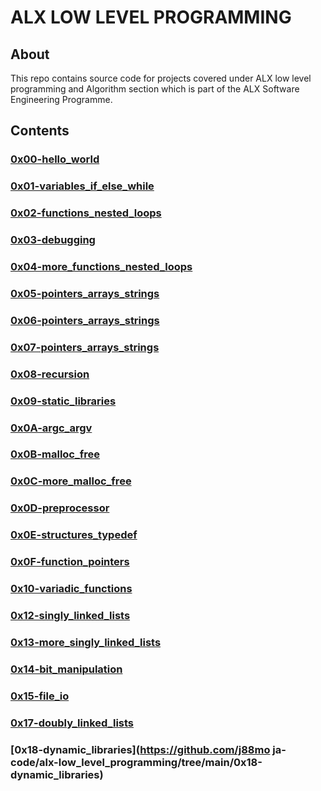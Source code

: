 # ALX LOW LEVEL PROGRAMMING

## About 
This repo contains source code for projects covered under ALX low level programming and Algorithm section which  is part of the ALX Software Engineering Programme.

## Contents

### [0x00-hello_world](https://github.com/j88moja-code/alx-low_level_programming/tree/main/0x00-hello_world)
### [0x01-variables_if_else_while](https://github.com/j88moja-code/alx-low_level_programming/tree/main/0x01-variables_if_else_while)
### [0x02-functions_nested_loops](https://github.com/j88moja-code/alx-low_level_programming/tree/main/0x02-functions_nested_loops)
### [0x03-debugging](https://github.com/j88moja-code/alx-low_level_programming/tree/main/0x03-debugging)
### [0x04-more_functions_nested_loops](https://github.com/j88moja-code/alx-low_level_programming/tree/main/0x04-more_functions_nested_loops)
### [0x05-pointers_arrays_strings](https://github.com/j88moja-code/alx-low_level_programming/tree/main/0x05-pointers_arrays_strings)
### [0x06-pointers_arrays_strings](https://github.com/j88moja-code/alx-low_level_programming/tree/main/0x06-pointers_arrays_strings)
### [0x07-pointers_arrays_strings](https://github.com/j88moja-code/alx-low_level_programming/tree/main/0x07-pointers_arrays_strings)
### [0x08-recursion](https://github.com/j88moja-code/alx-low_level_programming/tree/main/0x08-recursion)
### [0x09-static_libraries](https://github.com/j88moja-code/alx-low_level_programming/tree/main/0x09-static_libraries)
### [0x0A-argc_argv](https://github.com/j88moja-code/alx-low_level_programming/tree/main/0x0A-argc_argv)
### [0x0B-malloc_free](https://github.com/j88moja-code/alx-low_level_programming/tree/main/0x0B-malloc_free)
### [0x0C-more_malloc_free](https://github.com/j88moja-code/alx-low_level_programming/tree/main0x0C-more_malloc_free)
### [0x0D-preprocessor](https://github.com/j88moja-code/alx-low_level_programming/tree/main/0x0D-preprocessor)
### [0x0E-structures_typedef](https://github.com/j88moja-code/alx-low_level_programming/tree/main/0x0E-structures_typedef)
### [0x0F-function_pointers](https://github.com/j88moja-code/alx-low_level_programming/tree/main/0x0F-function_pointers)
### [0x10-variadic_functions](https://github.com/j88moja-code/alx-low_level_programming/tree/main/0x10-variadic_functions)
### [0x12-singly_linked_lists](https://github.com/j88moja-code/alx-low_level_programming/tree/main/0x12-singly_linked_lists)
### [0x13-more_singly_linked_lists](https://github.com/j88moja-code/alx-low_level_programming/tree/main/0x13-more_singly_linked_lists)
### [0x14-bit_manipulation](https://github.com/j88moja-code/alx-low_level_programming/tree/main/0x14-bit_manipulation)
### [0x15-file_io](https://github.com/j88moja-code/alx-low_level_programming/tree/main/0x15-file_io)
### [0x17-doubly_linked_lists](https://github.com/j88moja-code/alx-low_level_programming/tree/main/0x17-doubly_linked_lists)
### [0x18-dynamic_libraries](https://github.com/j88mo    ja-code/alx-low_level_programming/tree/main/0x18-dynamic_libraries)
